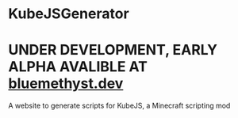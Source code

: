 # KubeJSGenerator
# UNDER DEVELOPMENT, EARLY ALPHA AVALIBLE AT [bluemethyst.dev](https://kubejsgen.bluemethyst.dev)
A website to generate scripts for KubeJS, a Minecraft scripting mod
